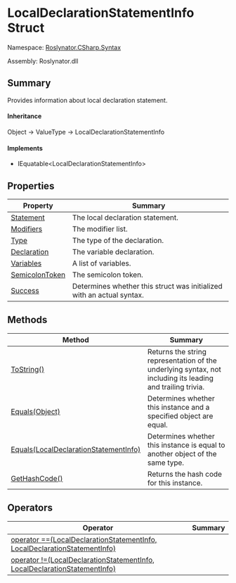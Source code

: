 # LocalDeclarationStatementInfo Struct

Namespace: [Roslynator.CSharp.Syntax](../README.md)

Assembly: Roslynator\.dll

## Summary

Provides information about local declaration statement\.

#### Inheritance

Object &#x2192; ValueType &#x2192; LocalDeclarationStatementInfo

#### Implements

* IEquatable\<LocalDeclarationStatementInfo>

## Properties

| Property| Summary|
| --- | --- |
| [Statement](Statement/README.md) | The local declaration statement\. |
| [Modifiers](Modifiers/README.md) | The modifier list\. |
| [Type](Type/README.md) | The type of the declaration\. |
| [Declaration](Declaration/README.md) | The variable declaration\. |
| [Variables](Variables/README.md) | A list of variables\. |
| [SemicolonToken](SemicolonToken/README.md) | The semicolon token\. |
| [Success](Success/README.md) | Determines whether this struct was initialized with an actual syntax\. |

## Methods

| Method| Summary|
| --- | --- |
| [ToString()](ToString/README.md) | Returns the string representation of the underlying syntax, not including its leading and trailing trivia\. |
| [Equals(Object)](Equals/README.md) | Determines whether this instance and a specified object are equal\. |
| [Equals(LocalDeclarationStatementInfo)](Equals/README.md) | Determines whether this instance is equal to another object of the same type\. |
| [GetHashCode()](GetHashCode/README.md) | Returns the hash code for this instance\. |

## Operators

| Operator| Summary|
| --- | --- |
| [operator ==(LocalDeclarationStatementInfo, LocalDeclarationStatementInfo)](op_Equality/README.md) | |
| [operator !=(LocalDeclarationStatementInfo, LocalDeclarationStatementInfo)](op_Inequality/README.md) | |

